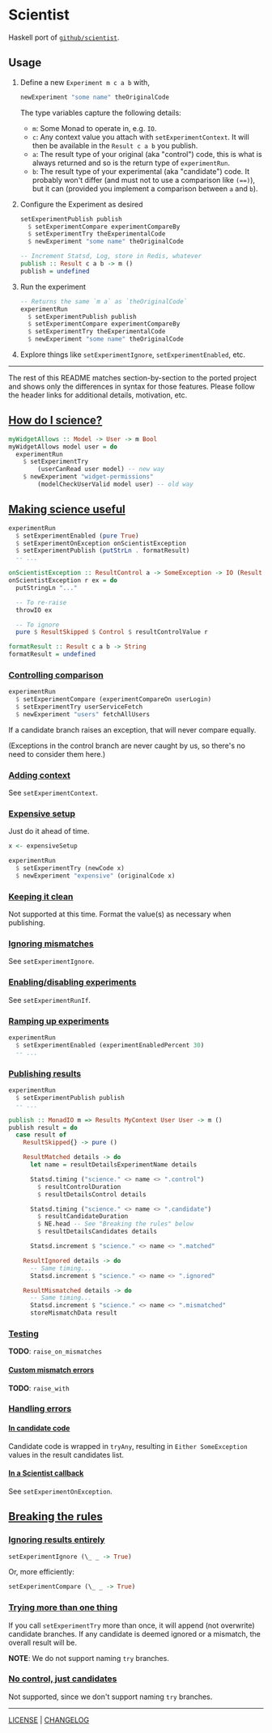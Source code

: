 # Scientist

Haskell port of
[`github/scientist`](https://github.com/github/scientist#readme).

## Usage

1. Define a new `Experiment m c a b` with,

   ```hs
   newExperiment "some name" theOriginalCode
   ```

   The type variables capture the following details:

   - `m`: Some Monad to operate in, e.g. `IO`.
   - `c`: Any context value you attach with `setExperimentContext`. It will then
     be available in the `Result c a b` you publish.
   - `a`: The result type of your original (aka "control") code, this is what is
     always returned and so is the return type of `experimentRun`.
   - `b`: The result type of your experimental (aka "candidate") code. It
     probably won't differ (and must not to use a comparison like `(==)`), but
     it can (provided you implement a comparison between `a` and `b`).

1. Configure the Experiment as desired

   ```hs
   setExperimentPublish publish
     $ setExperimentCompare experimentCompareBy
     $ setExperimentTry theExperimentalCode
     $ newExperiment "some name" theOriginalCode

   -- Increment Statsd, Log, store in Redis, whatever
   publish :: Result c a b -> m ()
   publish = undefined
   ```

1. Run the experiment

   ```hs
   -- Returns the same `m a` as `theOriginalCode`
   experimentRun
     $ setExperimentPublish publish
     $ setExperimentCompare experimentCompareBy
     $ setExperimentTry theExperimentalCode
     $ newExperiment "some name" theOriginalCode
   ```

1. Explore things like `setExperimentIgnore`, `setExperimentEnabled`, etc.

---

The rest of this README matches section-by-section to the ported project and
shows only the differences in syntax for those features. Please follow the
header links for additional details, motivation, etc.

## [How do I science?](https://github.com/github/scientist#how-do-i-science)

```hs
myWidgetAllows :: Model -> User -> m Bool
myWidgetAllows model user = do
  experimentRun
    $ setExperimentTry
        (userCanRead user model) -- new way
    $ newExperiment "widget-permissions"
        (modelCheckUserValid model user) -- old way
```

## [Making science useful](https://github.com/github/scientist#making-science-useful)

```hs
experimentRun
  $ setExperimentEnabled (pure True)
  $ setExperimentOnException onScientistException
  $ setExperimentPublish (putStrLn . formatResult)
  -- ...

onScientistException :: ResultControl a -> SomeException -> IO (Result c a b)
onScientistException r ex = do
  putStringLn "..."

  -- To re-raise
  throwIO ex

  -- To ignore
  pure $ ResultSkipped $ Control $ resultControlValue r

formatResult :: Result c a b -> String
formatResult = undefined
```

### [Controlling comparison](https://github.com/github/scientist#controlling-comparison)

```hs
experimentRun
  $ setExperimentCompare (experimentCompareOn userLogin)
  $ setExperimentTry userServiceFetch
  $ newExperiment "users" fetchAllUsers
```

If a candidate branch raises an exception, that will never compare equally.

(Exceptions in the control branch are never caught by us, so there's no need to
consider them here.)

### [Adding context](https://github.com/github/scientist#adding-context)

See `setExperimentContext`.

### [Expensive setup](https://github.com/github/scientist#expensive-setup)

Just do it ahead of time.

```hs
x <- expensiveSetup

experimentRun
  $ setExperimentTry (newCode x)
  $ newExperiment "expensive" (originalCode x)
```

### [Keeping it clean](https://github.com/github/scientist#keeping-it-clean)

Not supported at this time. Format the value(s) as necessary when publishing.

### [Ignoring mismatches](https://github.com/github/scientist#ignoring-mismatches)

See `setExperimentIgnore`.

### [Enabling/disabling experiments](https://github.com/github/scientist#enablingdisabling-experiments)

See `setExperimentRunIf`.

### [Ramping up experiments](https://github.com/github/scientist#ramping-up-experiments)

```hs
experimentRun
  $ setExperimentEnabled (experimentEnabledPercent 30)
  -- ...
```

### [Publishing results](https://github.com/github/scientist#publishing-results)

```hs
experimentRun
  $ setExperimentPublish publish
  -- ...

publish :: MonadIO m => Results MyContext User User -> m ()
publish result = do
  case result of
    ResultSkipped{} -> pure ()

    ResultMatched details -> do
      let name = resultDetailsExperimentName details

      Statsd.timing ("science." <> name <> ".control")
        $ resultControlDuration
        $ resultDetailsControl details

      Statsd.timing ("science." <> name <> ".candidate")
        $ resultCandidateDuration
        $ NE.head -- See "Breaking the rules" below
        $ resultDetailsCandidates details

      Statsd.increment $ "science." <> name <> ".matched"

    ResultIgnored details -> do
      -- Same timing...
      Statsd.increment $ "science." <> name <> ".ignored"

    ResultMismatched details -> do
      -- Same timing...
      Statsd.increment $ "science." <> name <> ".mismatched"
      storeMismatchData result
```

### [Testing](https://github.com/github/scientist#testing)

**TODO**: `raise_on_mismatches`

#### [Custom mismatch errors](https://github.com/github/scientist#custom-mismatch-errors)

**TODO**: `raise_with`

### [Handling errors](https://github.com/github/scientist#handling-errors)

#### [In candidate code](https://github.com/github/scientist#in-candidate-code)

Candidate code is wrapped in `tryAny`, resulting in `Either SomeException`
values in the result candidates list.

#### [In a Scientist callback](https://github.com/github/scientist#in-a-scientist-callback)

See `setExperimentOnException`.

## [Breaking the rules](https://github.com/github/scientist#breaking-the-rules)

### [Ignoring results entirely](https://github.com/github/scientist#ignoring-results-entirely)

```hs
setExperimentIgnore (\_ _ -> True)
```

Or, more efficiently:

```hs
setExperimentCompare (\_ _ -> True)
```

### [Trying more than one thing](https://github.com/github/scientist#trying-more-than-one-thing)

If you call `setExperimentTry` more than once, it will append (not overwrite)
candidate branches. If any candidate is deemed ignored or a mismatch, the
overall result will be.

**NOTE**: We do not support naming `try` branches.

### [No control, just candidates](https://github.com/github/scientist#no-control-just-candidates)

Not supported, since we don't support naming `try` branches.

---

[LICENSE](./LICENSE) | [CHANGELOG](./CHANGELOG.md)
